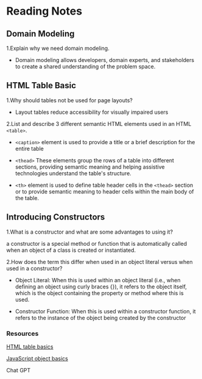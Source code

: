 # Reading Notes

## Domain Modeling

1.Explain why we need domain modeling.

* Domain modeling allows developers, domain experts, and stakeholders to create a shared understanding of the problem space.

## HTML Table Basic

1.Why should tables not be used for page layouts?

* Layout tables reduce accessibility for visually impaired users

2.List and describe 3 different semantic HTML elements used in an HTML `<table>`.

* `<caption>` element is used to provide a title or a brief description for the entire table

* `<thead>` These elements group the rows of a table into different sections, providing semantic meaning and helping assistive technologies understand the table's structure.

* `<th>` element is used to define table header cells in the `<thead>` section or to provide semantic meaning to header cells within the main body of the table.

## Introducing Constructors

1.What is a constructor and what are some advantages to using it?

 a constructor is a special method or function that is automatically called when an object of a class is created or instantiated. 

2.How does the term this differ when used in an object literal versus when used in a constructor?

* Object Literal:
When this is used within an object literal (i.e., when defining an object using curly braces {}), it refers to the object itself, which is the object containing the property or method where this is used.

* Constructor Function:
When this is used within a constructor function, it refers to the instance of the object being created by the constructor

### Resources

[HTML table basics](https://developer.mozilla.org/en-US/docs/Learn/HTML/Tables/Basics)

[JavaScript object basics](https://developer.mozilla.org/en-US/docs/Learn/JavaScript/Objects/Basics#introducing_constructors)

Chat GPT
